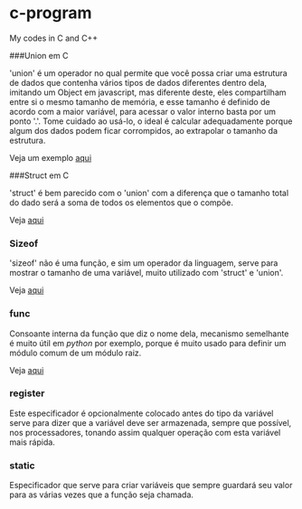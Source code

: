 # c-program
My codes in C and C++

###Union em C

'union' é um operador no qual permite que você possa criar uma estrutura de dados que contenha vários tipos de dados diferentes dentro dela, imitando um Object em javascript, mas diferente deste, eles compartilham entre si o mesmo tamanho de memória, e esse tamanho é definido de acordo com a maior variável, para acessar o valor interno basta por um ponto '.'. Tome cuidado ao usá-lo, o ideal é calcular adequadamente porque algum dos dados podem ficar corrompidos, ao extrapolar o tamanho da estrutura.

Veja um exemplo [aqui](https://github.com/Leandro-Araujo/c-program/blob/master/union.c)

###Struct em C

'struct' é bem parecido com o 'union' com a diferença que o tamanho total do dado será a soma de todos os elementos que o compõe.

Veja [aqui](https://github.com/Leandro-Araujo/c-program/blob/master/struct.c)

### Sizeof

'sizeof' não é uma função, e sim um operador da linguagem, serve para mostrar o tamanho de uma variável, muito utilizado com 'struct' e 'union'.

Veja [aqui](https://github.com/Leandro-Araujo/c-program/blob/master/sizeof.c)

### __func__

Consoante interna da função que diz o nome dela, mecanismo semelhante é muito útil em *python* por exemplo, porque é muito usado para definir um módulo comum de um módulo raiz.

Veja [aqui](https://github.com/Leandro-Araujo/c-program/blob/master/__func__.c)

### register

Este especificador é opcionalmente colocado antes do tipo da variável serve para dizer que a variável deve ser armazenada, sempre que possível, nos processadores, tonando assim qualquer operação com esta variável mais rápida.

### static

Especificador que serve para criar variáveis que sempre guardará seu valor para as várias vezes que a função seja chamada.
